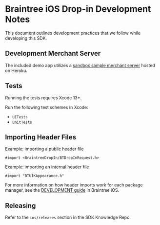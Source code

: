 # Braintree iOS Drop-in Development Notes

This document outlines development practices that we follow while developing this SDK.

## Development Merchant Server

The included demo app utilizes a [sandbox sample merchant server](https://braintree-sample-merchant.herokuapp.com) hosted on Heroku.

## Tests

Running the tests requires Xcode 13+.

Run the following test schemes in Xcode:
- `UITests`
- `UnitTests`

## Importing Header Files

Example: importing a public header file
```objc
#import <BraintreeDropIn/BTDropInRequest.h>
```

Example: importing an internal header file
```objc
#import "BTUIKAppearance.h"
```

For more information on how header imports work for each package manager, see the [DEVELOPMENT guide](https://github.com/braintree/braintree_ios/blob/main/DEVELOPMENT.md#importing-header-files) in Braintree iOS.

## Releasing

Refer to the `ios/releases` section in the SDK Knowledge Repo.
